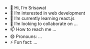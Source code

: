 - 👋 Hi, I’m Srisawat
- 👀 I’m interested in web development
- 🌱 I’m currently learning react.js  
- 💞️ I’m looking to collaborate on ...
- 📫 How to reach me ...
- 😄 Pronouns: ...
- ⚡ Fun fact: ...

<!---
tawasirS/tawasirS is a ✨ special ✨ repository because its `README.md` (this file) appears on your GitHub profile.
You can click the Preview link to take a look at your changes.
--->

